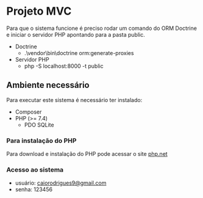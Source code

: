 # Projeto MVC

Para que o sistema funcione é preciso rodar um comando do ORM Doctrine e iniciar o servidor PHP apontando para a pasta public.

 - Doctrine
   - .\vendor\bin\doctrine orm:generate-proxies
 - Servidor PHP
   - php -S localhost:8000 -t public

## Ambiente necessário

Para executar este sistema é necessário ter instalado:

- Composer
- PHP (>= 7.4)
   - PDO SQLite

### Para instalação do PHP

Para download e instalação do PHP pode acessar o site [php.net](https://www.php.net/downloads.php)


### Acesso ao sistema

- usuário: caiorodrigues9@gmail.com
- senha: 123456